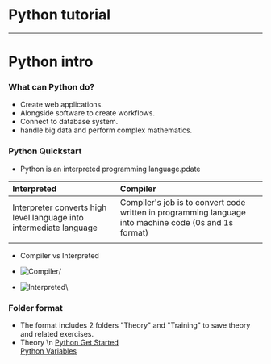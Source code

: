 # Python tutorial
***
# Python intro

###  What can Python do?
- Create web applications.
- Alongside software to create workflows.
- Connect to database system.
- handle big data and perform complex mathematics.
### Python Quickstart
- Python is an interpreted programming language.pdate

|Interpreted|Compiler|
| :-------------------------------------------------------- | :---------------------------------------------------------- |
|Interpreter converts high level language into intermediate language|Compiler's job is to convert code written in programming language into machine code (0s and 1s format)|
|||
- Compiler vs Interpreted
- ![Compiler](https://st.quantrimang.com/photos/image/2023/07/13/so-sanh-compiler-va-interpreter-1.png)/

- ![Interpreted](https://st.quantrimang.com/photos/image/2023/07/13/so-sanh-compiler-va-interpreter-2.png)\

### Folder format
- The format includes 2 folders "Theory" and "Training" to save theory and related exercises.
- Theory \n
[Python Get Started](https://github.com/tasubaki/LearnProgrammingSkills/blob/main/Theory/1GetStart.py)  
[Python Variables](https://github.com/tasubaki/LearnProgrammingSkills/blob/main/Theory/2Veriables.py)  